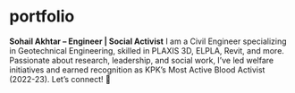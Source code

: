 # portfolio
**Sohail Akhtar – Engineer | Social Activist**    I am a Civil Engineer specializing in Geotechnical Engineering, skilled in PLAXIS 3D, ELPLA, Revit, and more. Passionate about research, leadership, and social work, I’ve led welfare initiatives and earned recognition as KPK’s Most Active Blood Activist (2022-23). Let’s connect! 🚀
